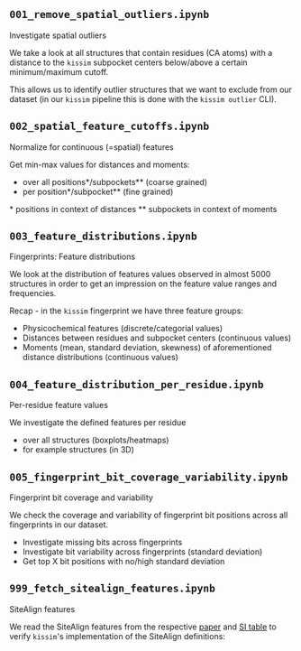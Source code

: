 ## `001_remove_spatial_outliers.ipynb`

Investigate spatial outliers

We take a look at all structures that contain residues (CA atoms) with a distance to the `kissim` subpocket centers below/above a certain minimum/maximum cutoff. 

This allows us to identify outlier structures that we want to exclude from our dataset (in our `kissim` pipeline this is done with the `kissim outlier` CLI).


## `002_spatial_feature_cutoffs.ipynb`

Normalize for continuous (=spatial) features

Get min-max values for distances and moments:
- over all positions*/subpockets** (coarse grained)
- per position*/subpocket** (fine grained)

\* positions in context of distances
\** subpockets in context of moments


## `003_feature_distributions.ipynb`

Fingerprints: Feature distributions

We look at the distribution of features values observed in almost 5000 structures in order to get an impression on the feature value ranges and frequencies.

Recap - in the `kissim` fingerprint we have three feature groups:

- Physicochemical features (discrete/categorial values)
- Distances between residues and subpocket centers (continuous values)
- Moments (mean, standard deviation, skewness) of aforementioned distance distributions (continuous values)


## `004_feature_distribution_per_residue.ipynb`

Per-residue feature values

We investigate the defined features per residue

- over all structures (boxplots/heatmaps)
- for example structures (in 3D)


## `005_fingerprint_bit_coverage_variability.ipynb`

Fingerprint bit coverage and variability

We check the coverage and variability of fingerprint bit positions across all fingerprints in our dataset.

- Investigate missing bits across fingerprints
- Investigate bit variability across fingerprints (standard deviation)
- Get top X bit positions with no/high standard deviation


## `999_fetch_sitealign_features.ipynb`

SiteAlign features

We read the SiteAlign features from the respective [paper](https://onlinelibrary.wiley.com/doi/full/10.1002/prot.21858) and [SI table](https://onlinelibrary.wiley.com/action/downloadSupplement?doi=10.1002%2Fprot.21858&file=prot21858-SupplementaryTable.pdf) to verify `kissim`'s implementation of the SiteAlign definitions:
